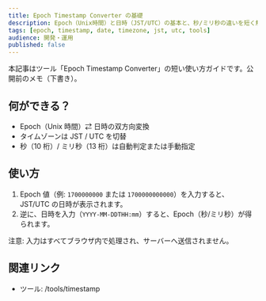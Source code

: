 ```yaml
---
title: Epoch Timestamp Converter の基礎
description: Epoch（Unix時間）と日時（JST/UTC）の基本と、秒/ミリ秒の違いを短く解説。
tags: [epoch, timestamp, date, timezone, jst, utc, tools]
audience: 開発・運用
published: false
---
```


本記事はツール「Epoch Timestamp Converter」の短い使い方ガイドです。公開前のメモ（下書き）。

## 何ができる？

- Epoch（Unix 時間）⇄ 日時の双方向変換
- タイムゾーンは JST / UTC を切替
- 秒（10 桁）/ ミリ秒（13 桁）は自動判定または手動指定

## 使い方

1. Epoch 値（例: `1700000000` または `1700000000000`）を入力すると、JST/UTC の日時が表示されます。
2. 逆に、日時を入力（`YYYY-MM-DDTHH:mm`）すると、Epoch（秒/ミリ秒）が得られます。

注意: 入力はすべてブラウザ内で処理され、サーバーへ送信されません。

## 関連リンク

- ツール: /tools/timestamp
